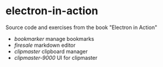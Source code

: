 # electron-in-action
Source code and exercises from the book "Electron in Action"
* *bookmarker* manage bookmarks
* *firesale* markdown editor
* *clipmaster* clipboard manager
* *clipmaster-9000* UI for clipmaster